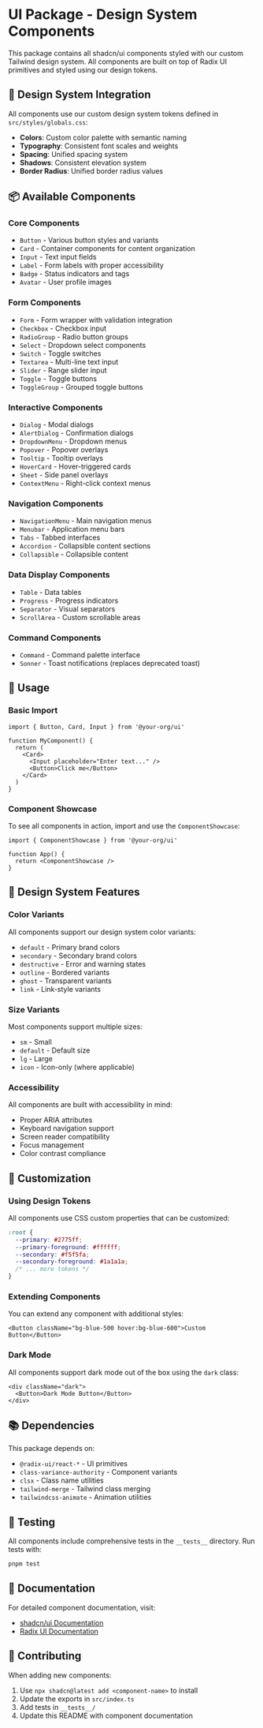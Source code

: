 # UI Package - Design System Components

This package contains all shadcn/ui components styled with our custom Tailwind design system. All components are built on top of Radix UI primitives and styled using our design tokens.

## 🎨 Design System Integration

All components use our custom design system tokens defined in `src/styles/globals.css`:

- **Colors**: Custom color palette with semantic naming
- **Typography**: Consistent font scales and weights
- **Spacing**: Unified spacing system
- **Shadows**: Consistent elevation system
- **Border Radius**: Unified border radius values

## 📦 Available Components

### Core Components

- `Button` - Various button styles and variants
- `Card` - Container components for content organization
- `Input` - Text input fields
- `Label` - Form labels with proper accessibility
- `Badge` - Status indicators and tags
- `Avatar` - User profile images

### Form Components

- `Form` - Form wrapper with validation integration
- `Checkbox` - Checkbox input
- `RadioGroup` - Radio button groups
- `Select` - Dropdown select components
- `Switch` - Toggle switches
- `Textarea` - Multi-line text input
- `Slider` - Range slider input
- `Toggle` - Toggle buttons
- `ToggleGroup` - Grouped toggle buttons

### Interactive Components

- `Dialog` - Modal dialogs
- `AlertDialog` - Confirmation dialogs
- `DropdownMenu` - Dropdown menus
- `Popover` - Popover overlays
- `Tooltip` - Tooltip overlays
- `HoverCard` - Hover-triggered cards
- `Sheet` - Side panel overlays
- `ContextMenu` - Right-click context menus

### Navigation Components

- `NavigationMenu` - Main navigation menus
- `Menubar` - Application menu bars
- `Tabs` - Tabbed interfaces
- `Accordion` - Collapsible content sections
- `Collapsible` - Collapsible content

### Data Display Components

- `Table` - Data tables
- `Progress` - Progress indicators
- `Separator` - Visual separators
- `ScrollArea` - Custom scrollable areas

### Command Components

- `Command` - Command palette interface
- `Sonner` - Toast notifications (replaces deprecated toast)

## 🚀 Usage

### Basic Import

```tsx
import { Button, Card, Input } from '@your-org/ui'

function MyComponent() {
  return (
    <Card>
      <Input placeholder="Enter text..." />
      <Button>Click me</Button>
    </Card>
  )
}
```

### Component Showcase

To see all components in action, import and use the `ComponentShowcase`:

```tsx
import { ComponentShowcase } from '@your-org/ui'

function App() {
  return <ComponentShowcase />
}
```

## 🎯 Design System Features

### Color Variants

All components support our design system color variants:

- `default` - Primary brand colors
- `secondary` - Secondary brand colors
- `destructive` - Error and warning states
- `outline` - Bordered variants
- `ghost` - Transparent variants
- `link` - Link-style variants

### Size Variants

Most components support multiple sizes:

- `sm` - Small
- `default` - Default size
- `lg` - Large
- `icon` - Icon-only (where applicable)

### Accessibility

All components are built with accessibility in mind:

- Proper ARIA attributes
- Keyboard navigation support
- Screen reader compatibility
- Focus management
- Color contrast compliance

## 🔧 Customization

### Using Design Tokens

All components use CSS custom properties that can be customized:

```css
:root {
  --primary: #2775ff;
  --primary-foreground: #ffffff;
  --secondary: #f5f5fa;
  --secondary-foreground: #1a1a1a;
  /* ... more tokens */
}
```

### Extending Components

You can extend any component with additional styles:

```tsx
<Button className="bg-blue-500 hover:bg-blue-600">Custom Button</Button>
```

### Dark Mode

All components support dark mode out of the box using the `dark` class:

```tsx
<div className="dark">
  <Button>Dark Mode Button</Button>
</div>
```

## 📚 Dependencies

This package depends on:

- `@radix-ui/react-*` - UI primitives
- `class-variance-authority` - Component variants
- `clsx` - Class name utilities
- `tailwind-merge` - Tailwind class merging
- `tailwindcss-animate` - Animation utilities

## 🧪 Testing

All components include comprehensive tests in the `__tests__` directory. Run tests with:

```bash
pnpm test
```

## 📖 Documentation

For detailed component documentation, visit:

- [shadcn/ui Documentation](https://ui.shadcn.com/)
- [Radix UI Documentation](https://www.radix-ui.com/)

## 🤝 Contributing

When adding new components:

1. Use `npx shadcn@latest add <component-name>` to install
2. Update the exports in `src/index.ts`
3. Add tests in `__tests__/`
4. Update this README with component documentation
